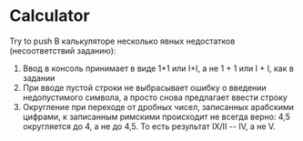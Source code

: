 # Calculator
Try to push
В калькуляторе несколько явных недостатков (несоответствий заданию):
1. Ввод в консоль принимает в виде 1+1 или I+I, а не 1 + 1 или I + I, как в задании
2. При вводе пустой строки не выбрасывает ошибку о введении недопустимого символа, а просто снова предлагает ввести строку
3. Округление при переходе от дробных чисел, записанных арабскими цифрами, 
к записанным римскими происходит не всегда верно: 4,5 округляется до 4, а не до 4,5.
То есть результат IX/II -- IV, а не V. 
